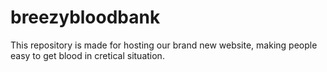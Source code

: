 # breezybloodbank
This repository is made for hosting our brand new website, making people easy to get blood in cretical situation.
